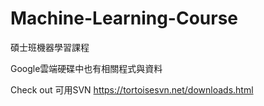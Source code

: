 # Machine-Learning-Course
碩士班機器學習課程

Google雲端硬碟中也有相關程式與資料

Check out 可用SVN 
https://tortoisesvn.net/downloads.html
